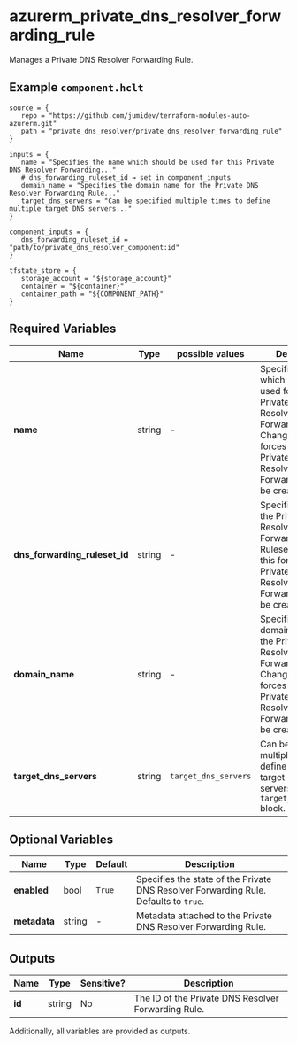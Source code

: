 # azurerm_private_dns_resolver_forwarding_rule

Manages a Private DNS Resolver Forwarding Rule.

## Example `component.hclt`

```hcl
source = {
   repo = "https://github.com/jumidev/terraform-modules-auto-azurerm.git"   
   path = "private_dns_resolver/private_dns_resolver_forwarding_rule"   
}

inputs = {
   name = "Specifies the name which should be used for this Private DNS Resolver Forwarding..."   
   # dns_forwarding_ruleset_id → set in component_inputs
   domain_name = "Specifies the domain name for the Private DNS Resolver Forwarding Rule..."   
   target_dns_servers = "Can be specified multiple times to define multiple target DNS servers..."   
}

component_inputs = {
   dns_forwarding_ruleset_id = "path/to/private_dns_resolver_component:id"   
}

tfstate_store = {
   storage_account = "${storage_account}"   
   container = "${container}"   
   container_path = "${COMPONENT_PATH}"   
}

```

## Required Variables

| Name | Type |  possible values |  Description |
| ---- | --------- |  ----------- | ----------- |
| **name** | string |  -  |  Specifies the name which should be used for this Private DNS Resolver Forwarding Rule. Changing this forces a new Private DNS Resolver Forwarding Rule to be created. | 
| **dns_forwarding_ruleset_id** | string |  -  |  Specifies the ID of the Private DNS Resolver Forwarding Ruleset. Changing this forces a new Private DNS Resolver Forwarding Rule to be created. | 
| **domain_name** | string |  -  |  Specifies the domain name for the Private DNS Resolver Forwarding Rule. Changing this forces a new Private DNS Resolver Forwarding Rule to be created. | 
| **target_dns_servers** | string |  `target_dns_servers`  |  Can be specified multiple times to define multiple target DNS servers. Each `target_dns_servers` block. | 

## Optional Variables

| Name | Type |  Default  |  Description |
| ---- | --------- |  ----------- | ----------- |
| **enabled** | bool |  `True`  |  Specifies the state of the Private DNS Resolver Forwarding Rule. Defaults to `true`. | 
| **metadata** | string |  -  |  Metadata attached to the Private DNS Resolver Forwarding Rule. | 



## Outputs

| Name | Type | Sensitive? | Description |
| ---- | ---- | --------- | --------- |
| **id** | string | No  | The ID of the Private DNS Resolver Forwarding Rule. | 

Additionally, all variables are provided as outputs.

